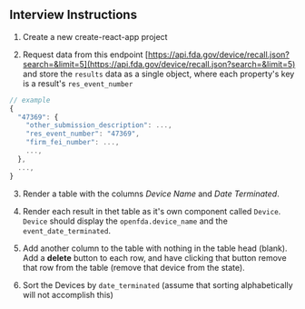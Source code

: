## Interview Instructions

1. Create a new create-react-app project

2. Request data from this endpoint [https://api.fda.gov/device/recall.json?search=&limit=5](https://api.fda.gov/device/recall.json?search=&limit=5) and store the `results` data as a single object, where each property's key is a result's `res_event_number`

  ```javascript
  // example
  {
    "47369": {
      "other_submission_description": ...,
      "res_event_number": "47369",
      "firm_fei_number": ...,
      ...,
    },
    ...,
  }
  ```

3. Render a table with the columns *Device Name* and *Date Terminated*.

4. Render each result in thet table as it's own component called `Device`. `Device` should display the `openfda.device_name` and the `event_date_terminated`.

5. Add another column to the table with nothing in the table head (blank). Add a **delete** button to each row, and have clicking that button remove that row from the table (remove that device from the state).

6. Sort the Devices by `date_terminated` (assume that sorting alphabetically will not accomplish this)

